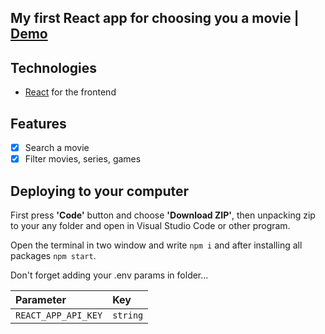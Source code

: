 ## My first React app for choosing you a movie | [Demo](https://billinovik.github.io/ReactMovieApp/)

## Technologies

- [React](https://reactjs.org/docs/create-a-new-react-app.html) for the frontend

## Features

- [x] Search a movie
- [x] Filter movies, series, games

## Deploying to your computer

First press **'Code'** button and choose **'Download ZIP'**, then unpacking zip to your any folder and open in Visual Studio Code or other program.

Open the terminal in two window and write `npm i` and after installing all packages `npm start`.

Don't forget adding your .env params in folder...

| Parameter | Key     |
| :-------- | :------- |
| `REACT_APP_API_KEY` | `string` |
